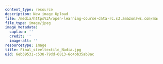 ```yaml
---
content_type: resource
description: New image Upload
file: /media/https%3A/open-learning-course-data-rc.s3.amazonaws.com/mas-962-special-topics-new-textiles-spring-2010/6eb39531c53879dd68136c4bb35ab8ac_Final_steeltextile_Nadia.jpg
file_type: image/jpeg
image_metadata:
  caption: ''
  credit: ''
  image-alt: ''
resourcetype: Image
title: Final_steeltextile_Nadia.jpg
uid: 6eb39531-c538-79dd-6813-6c4bb35ab8ac
---
```

